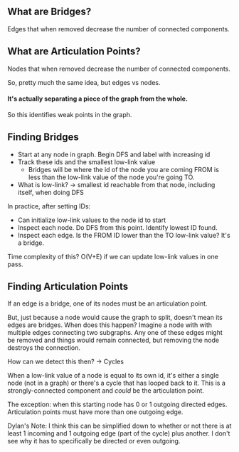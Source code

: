 ## What are Bridges?
Edges that when removed decrease the number of connected components.
## What are Articulation Points?
Nodes that when removed decrease the number of connected components.


So, pretty much the same idea, but edges vs nodes.
#### **It's actually separating a piece of the graph from the whole.**
So this identifies weak points in the graph.

## Finding Bridges
- Start at any node in graph. Begin DFS and label with increasing id
- Track these ids and the smallest low-link value
	- Bridges will be where the id of the node you are coming FROM is less than the low-link value of the node you're going TO.
- What is low-link? -> smallest id reachable from that node, including itself, when doing DFS

In practice, after setting IDs:
- Can initialize low-link values to the node id to start
- Inspect each node. Do DFS from this point. Identify lowest ID found.
- Inspect each edge. Is the FROM ID lower than the TO low-link value? It's a bridge.

Time complexity of this? O(V+E) if we can update low-link values in one pass.

## Finding Articulation Points
If an edge is a bridge, one of its nodes must be an articulation point.

But, just because a node would cause the graph to split, doesn't mean its edges are bridges.
When does this happen? Imagine a node with with multiple edges connecting two subgraphs. Any one of these edges might be removed and things would remain connected, but removing the node destroys the connection.

How can we detect this then? -> Cycles

When a low-link value of a node is equal to its own id, it's either a single node (not in a graph) or there's a cycle that has looped back to it. This is a strongly-connected component and *could* be the articulation point.

The exception: when this starting node has 0 or 1 outgoing directed edges. Articulation points must have more than one outgoing edge.

Dylan's Note: I think this can be simplified down to whether or not there is at least 1 incoming and 1 outgoing edge (part of the cycle) plus another. I don't see why it has to specifically be directed or even outgoing. 




